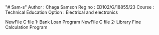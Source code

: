 "# Sam-s" 
Author : Chaga Samson
Reg no : ED102/G/18855/23
Course : Technical Education
Option : Electrical and electronics

NewFile C file 1: Bank Loan Program
NewFile C file 2: Library Fine Calculation Program
